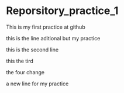 # Reporsitory_practice_1
This is my first practice at github

this is the line aditional but my practice

this is the second line

this the tird

the four change

a new line for my practice 

